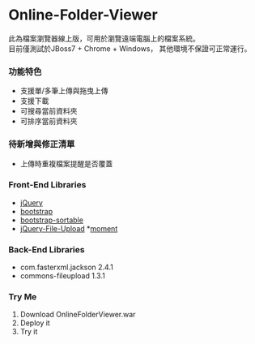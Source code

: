 Online-Folder-Viewer
====================
此為檔案瀏覽器線上版，可用於瀏覽遠端電腦上的檔案系統。<br/>
目前僅測試於JBoss7 + Chrome + Windows， 其他環境不保證可正常運行。

### 功能特色
* 支援單/多筆上傳與拖曳上傳
* 支援下載
* 可搜尋當前資料夾
* 可排序當前資料夾

### 待新增與修正清單
* 上傳時重複檔案提醒是否覆蓋

### Front-End Libraries
* [jQuery](https://github.com/jquery/jquery)
* [bootstrap](https://github.com/twbs/bootstrap)
* [bootstrap-sortable](https://github.com/drvic10k/bootstrap-sortable)
* [jQuery-File-Upload](https://github.com/blueimp/jQuery-File-Upload/tree/master/js)
*[moment](https://github.com/moment/moment)
 
### Back-End Libraries
* com.fasterxml.jackson 2.4.1
* commons-fileupload 1.3.1

### Try Me
1. Download OnlineFolderViewer.war
2. Deploy it 
3. Try it